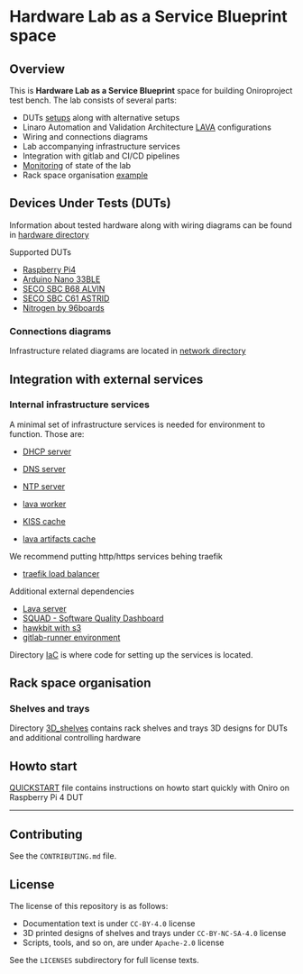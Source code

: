 <!--
SPDX-FileCopyrightText: Huawei Inc.

SPDX-License-Identifier: CC-BY-4.0
-->

# Hardware Lab as a Service Blueprint space

## Overview

This is **Hardware Lab as a Service Blueprint** space for building Oniroproject test bench. The lab consists of several parts:

* DUTs [setups](hardware) along with alternative setups
* Linaro Automation and Validation Architecture [LAVA](https://lava.ostc-eu.org/static/docs/v2/index.html) configurations
* Wiring and connections diagrams
* Lab accompanying infrastructure services
* Integration with gitlab and CI/CD pipelines
* [Monitoring](Observability) of state of the lab
* Rack space organisation [example](3D_shelves/DUT_rack.png)

## Devices Under Tests (DUTs)
Information about tested hardware along with wiring diagrams can be found in [hardware directory](hardware)

Supported DUTs
* [Raspberry Pi4](https://www.raspberrypi.com/products/raspberry-pi-4-model-b/)
* [Arduino Nano 33BLE](https://docs.arduino.cc/hardware/nano-33-ble)
* [SECO SBC B68 ALVIN](https://edge.seco.com/en_eu/alvin.html)
* [SECO SBC C61 ASTRID](https://edge.seco.com/en_eu/astrid.html)
* [Nitrogen by 96boards](https://www.96boards.org/product/nitrogen/)

### Connections diagrams
Infrastructure related diagrams are located in [network directory](network)

## Integration with external services
### Internal infrastructure services
A minimal set of infrastructure services is needed for environment to function. Those are:
* [DHCP server](IaC/docker/isc-dhcp-server)
* [DNS server](IaC/docker/bind9)
* [NTP server](IaC/docker/chrony)
* [lava worker](https://git.ostc-eu.org/OSTC/infrastructure/lava/lava-playbooks)

* [KISS cache](IaC/docker/KissCache)
* [lava artifacts cache](IaC/docker/artifacts-cache)

We recommend putting http/https services behing traefik
* [traefik load balancer](IaC/docker/traefik)

Additional external dependencies
* [Lava server](https://docs.lavasoftware.org/lava/pipeline-server.html)
* [SQUAD - Software Quality Dashboard](https://github.com/Linaro/squad)
* [hawkbit with s3](https://github.com/eclipse/hawkbit)
* [gitlab-runner environment](https://docs.gitlab.com/runner/)


Directory [IaC](IaC) is where code for setting up the services is located.

## Rack space organisation
### Shelves and trays
Directory [3D_shelves](3D_shelves) contains rack shelves and trays 3D designs for DUTs and additional controlling hardware

## Howto start

[QUICKSTART](QUICKSTART.md) file contains instructions on howto start quickly with Oniro on Raspberry Pi 4 DUT

---
## Contributing

See the `CONTRIBUTING.md` file.

## License

The license of this repository is as follows:

* Documentation text is under `CC-BY-4.0` license
* 3D printed designs of shelves and trays under `CC-BY-NC-SA-4.0` license
* Scripts, tools, and so on, are under `Apache-2.0` license

See the `LICENSES` subdirectory for full license texts.
